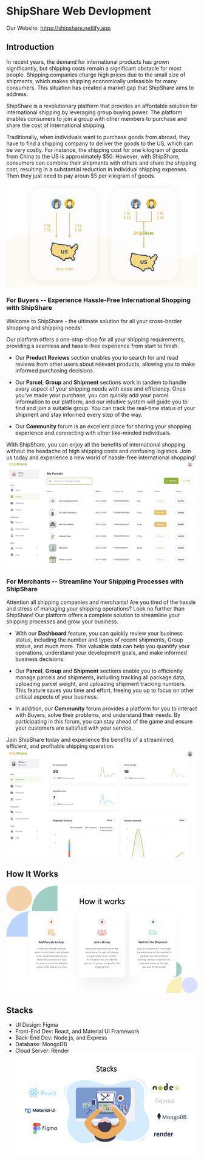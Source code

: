 # ShipShare Web Devlopment

Our Website: https://shipshare.netlify.app


## Introduction

In recent years, the demand for international products has grown significantly, but shipping costs remain a significant obstacle for most people. Shipping companies charge high prices due to the small size of shipments, which makes shipping economically unfeasible for many consumers. This situation has created a market gap that ShipShare aims to address. 

ShipShare is a revolutionary platform that provides an affordable solution for international shipping by leveraging group buying power. The platform enables consumers to join a group with other members to purchase and share the cost of international shipping. 

Traditionally, when individuals want to purchase goods from abroad, they have to find a shipping company to deliver the goods to the US, which can be very costly. For instance, the shipping cost for one kilogram of goods from China to the US is approximately $50. However, with ShipShare, consumers can combine their shipments with others and share the shipping cost, resulting in a substantial reduction in individual shipping expenses. Then they just need to pay aroun $5 per kilogram of goods.
![intro_pic](/public/intro_pics/background.png)


### For Buyers -- Experience Hassle-Free International Shopping with ShipShare
Welcome to ShipShare - the ultimate solution for all your cross-border shopping and shipping needs! 

Our platform offers a one-stop-shop for all your shipping requirements, providing a seamless and hassle-free experience from start to finish.

- Our **Product Reviews** section enables you to search for and read reviews from other users about relevant products, allowing you to make informed purchasing decisions. 

- Our **Parcel**, **Group** and **Shipment** sections work in tandem to handle every aspect of your shipping needs with ease and efficiency. Once you've made your purchase, you can quickly add your parcel information to our platform, and our intuitive system will guide you to find and join a suitable group. You can track the real-time status of your shipment and stay informed every step of the way.

- Our **Community** forum is an excellent place for sharing your shopping experience and connecting with other like-minded individuals. 

With ShipShare, you can enjoy all the benefits of international shopping without the headache of high shipping costs and confusing logistics. Join us today and experience a new world of hassle-free international shopping!
![buyer](/public/intro_pics/buyer_mode.png)


### For Merchants -- Streamline Your Shipping Processes with ShipShare
Attention all shipping companies and merchants! Are you tired of the hassle and stress of managing your shipping operations? Look no further than ShipShare! Our platform offers a complete solution to streamline your shipping processes and grow your business.

- With our **Dashboard** feature, you can quickly review your business status, including the number and types of recent shipments, Group status, and much more. This valuable data can help you quantify your operations, understand your development goals, and make informed business decisions.

- Our **Parcel**, **Group** and **Shipment** sections enable you to efficiently manage parcels and shipments, including tracking all package data, uploading parcel weight, and uploading shipment tracking numbers. This feature saves you time and effort, freeing you up to focus on other critical aspects of your business.

- In addition, our **Community** forum provides a platform for you to interact with Buyers, solve their problems, and understand their needs. By participating in this forum, you can stay ahead of the game and ensure your customers are satisfied with your service.

Join ShipShare today and experience the benefits of a streamlined, efficient, and profitable shipping operation.
![merchant](/public/intro_pics/merchant_mode.png)


## How It Works 
![how_it_works](/public/intro_pics/how_it_works.png)


## Stacks
- UI Design: Figma
- Front-End Dev: React, and Material UI Framework
- Back-End Dev: Node.js, and Express
- Database: MongoDB
- Cloud Server: Render
![stacks](/public/intro_pics/stacks.png)
